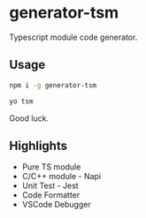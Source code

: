# generator-tsm

Typescript module code generator.

## Usage

```bash
npm i -g generator-tsm
```

```bash
yo tsm
```

Good luck.

## Highlights

- Pure TS module
- C/C++ module - Napi
- Unit Test - Jest
- Code Formatter
- VSCode Debugger
